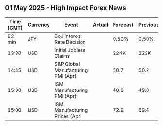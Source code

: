 ## 01 May 2025 - High Impact Forex News

| Time (GMT) | Currency | Event | Actual | Forecast | Previous |
|------|----------|-------|--------|----------|----------|
| 22 min | JPY | BoJ Interest Rate Decision |  | 0.50% | 0.50% |
| 13:30 | USD | Initial Jobless Claims |  | 224K | 222K |
| 14:45 | USD | S&P Global Manufacturing PMI (Apr) |  | 50.7 | 50.2 |
| 15:00 | USD | ISM Manufacturing PMI (Apr) |  | 48.0 | 49.0 |
| 15:00 | USD | ISM Manufacturing Prices (Apr) |  | 72.9 | 69.4 |
